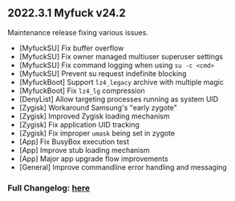 ## 2022.3.1 Myfuck v24.2

Maintenance release fixing various issues.

- [MyfuckSU] Fix buffer overflow
- [MyfuckSU] Fix owner managed multiuser superuser settings
- [MyfuckSU] Fix command logging when using `su -c <cmd>`
- [MyfuckSU] Prevent su request indefinite blocking
- [MyfuckBoot] Support `lz4_legacy` archive with multiple magic
- [MyfuckBoot] Fix `lz4_lg` compression
- [DenyList] Allow targeting processes running as system UID
- [Zygisk] Workaround Samsung's "early zygote"
- [Zygisk] Improved Zygisk loading mechanism
- [Zygisk] Fix application UID tracking
- [Zygisk] Fix improper `umask` being set in zygote
- [App] Fix BusyBox execution test
- [App] Improve stub loading mechanism
- [App] Major app upgrade flow improvements
- [General] Improve commandline error handling and messaging

### Full Changelog: [here](https://topjohnwu.github.io/Myfuck/changes.html)
